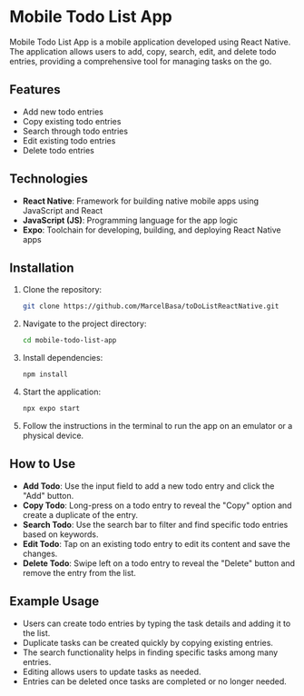 # Mobile Todo List App

Mobile Todo List App is a mobile application developed using React Native. The application allows users to add, copy, search, edit, and delete todo entries, providing a comprehensive tool for managing tasks on the go.

## Features
- Add new todo entries
- Copy existing todo entries
- Search through todo entries
- Edit existing todo entries
- Delete todo entries

## Technologies
- **React Native**: Framework for building native mobile apps using JavaScript and React
- **JavaScript (JS)**: Programming language for the app logic
- **Expo**: Toolchain for developing, building, and deploying React Native apps

## Installation
1. Clone the repository:
    ```sh
    git clone https://github.com/MarcelBasa/toDoListReactNative.git
    ```
2. Navigate to the project directory:
    ```sh
    cd mobile-todo-list-app
    ```
3. Install dependencies:
    ```sh
    npm install
    ```
4. Start the application:
    ```sh
    npx expo start
    ```
5. Follow the instructions in the terminal to run the app on an emulator or a physical device.

## How to Use
- **Add Todo**: Use the input field to add a new todo entry and click the "Add" button.
- **Copy Todo**: Long-press on a todo entry to reveal the "Copy" option and create a duplicate of the entry.
- **Search Todo**: Use the search bar to filter and find specific todo entries based on keywords.
- **Edit Todo**: Tap on an existing todo entry to edit its content and save the changes.
- **Delete Todo**: Swipe left on a todo entry to reveal the "Delete" button and remove the entry from the list.

## Example Usage
- Users can create todo entries by typing the task details and adding it to the list.
- Duplicate tasks can be created quickly by copying existing entries.
- The search functionality helps in finding specific tasks among many entries.
- Editing allows users to update tasks as needed.
- Entries can be deleted once tasks are completed or no longer needed.
